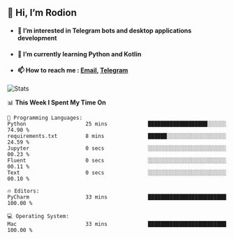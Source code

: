 ## 👋 Hi, I’m Rodion
- #### 👀 I’m interested in Telegram bots and desktop applications development
- #### 🌱 I’m currently learning Python and Kotlin
- #### 📫 How to reach me : [Email](mailto:me@lavn.ml), [Telegram](https://t.me/rodion_gudz)

![Stats](https://github-readme-stats.vercel.app/api?username=rodion-gudz&show_icons=true&theme=github_dark&hide_border=true&hide=issues&count_private=true&layout=compact)


<!--START_SECTION:waka-->
📊 **This Week I Spent My Time On** 

```text
💬 Programming Languages: 
Python                   25 mins             ███████████████████░░░░░░   74.90 % 
requirements.txt         8 mins              ██████░░░░░░░░░░░░░░░░░░░   24.59 % 
Jupyter                  0 secs              ░░░░░░░░░░░░░░░░░░░░░░░░░   00.23 % 
Fluent                   0 secs              ░░░░░░░░░░░░░░░░░░░░░░░░░   00.11 % 
Text                     0 secs              ░░░░░░░░░░░░░░░░░░░░░░░░░   00.10 % 

🔥 Editors: 
PyCharm                  33 mins             █████████████████████████   100.00 % 

💻 Operating System: 
Mac                      33 mins             █████████████████████████   100.00 % 
```


<!--END_SECTION:waka-->
